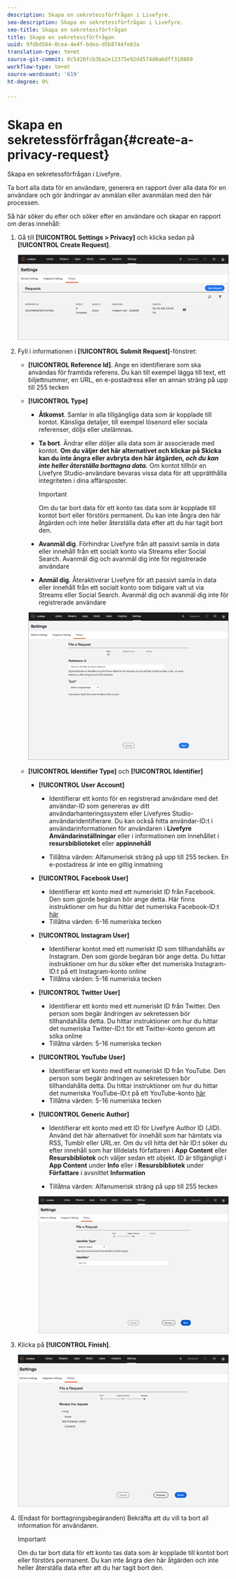 ```yaml
---
description: Skapa en sekretessförfrågan i Livefyre.
seo-description: Skapa en sekretessförfrågan i Livefyre.
seo-title: Skapa en sekretessförfrågan
title: Skapa en sekretessförfrågan
uuid: 9fdbd564-0cea-4e4f-bdea-d5b8744fe63a
translation-type: tm+mt
source-git-commit: 0c5420fcb3ba2e12375e92d4574d0a6dff310869
workflow-type: tm+mt
source-wordcount: '619'
ht-degree: 0%

---
```



# Skapa en sekretessförfrågan{#create-a-privacy-request}

Skapa en sekretessförfrågan i Livefyre.

Ta bort alla data för en användare, generera en rapport över alla data för en användare och gör ändringar av anmälan eller avanmälan med den här processen.

Så här söker du efter och söker efter en användare och skapar en rapport om deras innehåll:

1. Gå till **[!UICONTROL Settings > Privacy]** och klicka sedan på **[!UICONTROL Create Request]**.

   ![](assets/privacypage1.png)

1. Fyll i informationen i **[!UICONTROL Submit Request]**-fönstret:

   * **[!UICONTROL Reference Id]**. Ange en identifierare som ska användas för framtida referens. Du kan till exempel lägga till text, ett biljettnummer, en URL, en e-postadress eller en annan sträng på upp till 255 tecken
   * **[!UICONTROL Type]**

      * **Åtkomst**. Samlar in alla tillgängliga data som är kopplade till kontot. Känsliga detaljer, till exempel lösenord eller sociala referenser, döljs eller utelämnas.

      * **Ta bort**. Ändrar eller döljer alla data som är associerade med kontot. **Om du väljer det här alternativet och klickar på Skicka kan du inte ångra eller avbryta den här åtgärden,  *och du kan inte heller återställa borttagna data.*** Om kontot tillhör en Livefyre Studio-användare bevaras vissa data för att upprätthålla integriteten i dina affärsposter.

         >[!IMPORTANT]
         >
         >Om du tar bort data för ett konto tas data som är kopplade till kontot bort eller förstörs permanent. Du kan inte ångra den här åtgärden och inte heller återställa data efter att du har tagit bort den.

      * **Avanmäl dig**. Förhindrar Livefyre från att passivt samla in data eller innehåll från ett socialt konto via Streams eller Social Search. Avanmäl dig och avanmäl dig inte för registrerade användare
      * **Anmäl dig**. Återaktiverar Livefyre för att passivt samla in data eller innehåll från ett socialt konto som tidigare valt ut via Streams eller Social Search. Avanmäl dig och avanmäl dig inte för registrerade användare

      ![](assets/privacypage2.png)

   * **[!UICONTROL Identifier Type]** och  **[!UICONTROL Identifier]**

      * **[!UICONTROL User Account]**

         * Identifierar ett konto för en registrerad användare med det användar-ID som genereras av ditt användarhanteringssystem eller Livefyres Studio-användaridentifierare. Du kan också hitta användar-ID:t i användarinformationen för användaren i **Livefyre** **Användarinställningar** eller i informationen om innehållet i **resursbiblioteket** eller **appinnehåll**

         * Tillåtna värden: Alfanumerisk sträng på upp till 255 tecken. En e-postadress är inte en giltig inmatning
      * **[!UICONTROL Facebook User]**

         * Identifierar ett konto med ett numeriskt ID från Facebook. Den som gjorde begäran bör ange detta. Här finns instruktioner om hur du hittar det numeriska Facebook-ID:t [här](https://www.facebook.com/help/1397933243846983?helpref=faq_content)
         * Tillåtna värden: 6-16 numeriska tecken
      * **[!UICONTROL Instagram User]**

         * Identifierar kontot med ett numeriskt ID som tillhandahålls av Instagram. Den som gjorde begäran bör ange detta. Du hittar instruktioner om hur du söker efter det numeriska Instagram-ID:t på ett Instagram-konto online
         * Tillåtna värden: 5-16 numeriska tecken
      * **[!UICONTROL Twitter User]**

         * Identifierar ett konto med ett numeriskt ID från Twitter. Den person som begär ändringen av sekretessen bör tillhandahålla detta. Du hittar instruktioner om hur du hittar det numeriska Twitter-ID:t för ett Twitter-konto genom att söka online
         * Tillåtna värden: 5-16 numeriska tecken
      * **[!UICONTROL YouTube User]**

         * Identifierar ett konto med ett numeriskt ID från YouTube. Den person som begär ändringen av sekretessen bör tillhandahålla detta. Du hittar instruktioner om hur du hittar det numeriska YouTube-ID:t på ett YouTube-konto [här](https://support.google.com/youtube/answer/3250431?hl=en)
         * Tillåtna värden: 5-16 numeriska tecken
      * **[!UICONTROL Generic Author]**

         * Identifierar ett konto med ett ID för Livefyre Author ID (JID). Använd det här alternativet för innehåll som har hämtats via RSS, Tumblr eller URL:er. Om du vill hitta det här ID:t söker du efter innehåll som har tilldelats författaren i **App Content** eller **Resursbibliotek** och väljer sedan ett objekt. ID är tillgängligt i **App Content** under **Info** eller i **Resursbibliotek** under **Författare** i avsnittet **Information**

         * Tillåtna värden: Alfanumerisk sträng på upp till 255 tecken

         ![](assets/privacypage3.png)








1. Klicka på **[!UICONTROL Finish]**.

   ![](assets/privacypage4.png)

1. (Endast för borttagningsbegäranden) Bekräfta att du vill ta bort all information för användaren.

   >[!IMPORTANT]
   >
   >Om du tar bort data för ett konto tas data som är kopplade till kontot bort eller förstörs permanent. Du kan inte ångra den här åtgärden och inte heller återställa data efter att du har tagit bort den.

